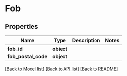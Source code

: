 # Fob

## Properties
Name | Type | Description | Notes
------------ | ------------- | ------------- | -------------
**fob_id** | **object** |  | 
**fob_postal_code** | **object** |  | 

[[Back to Model list]](../README.md#documentation-for-models) [[Back to API list]](../README.md#documentation-for-api-endpoints) [[Back to README]](../README.md)

